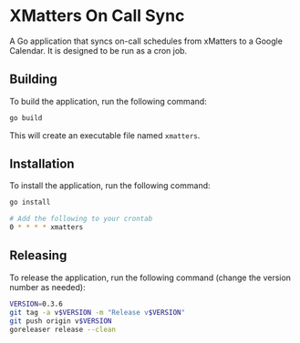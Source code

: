 # XMatters On Call Sync
A Go application that syncs on-call schedules from xMatters to a Google Calendar. It is designed to be run as a cron job.

## Building
To build the application, run the following command:
```bash
go build
```

This will create an executable file named `xmatters`.

## Installation
To install the application, run the following command:
```bash
go install

# Add the following to your crontab
0 * * * * xmatters
```

## Releasing
To release the application, run the following command (change the version number as needed):
```bash
VERSION=0.3.6
git tag -a v$VERSION -m "Release v$VERSION"
git push origin v$VERSION
goreleaser release --clean
```

